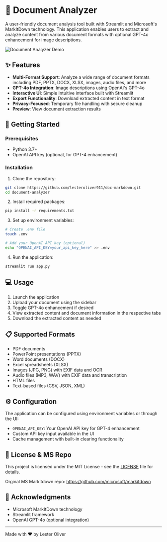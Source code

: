# 📄 Document Analyzer

A user-friendly document analysis tool built with Streamlit and Microsoft's MarkItDown technology. This application enables users to extract and analyze content from various document formats with optional GPT-4o enhancement for image descriptions.

![Document Analyzer Demo](https://github.com/lesteroliver911/doc-markdown/blob/main/misc/doc-markdown-ms.jpg)


## ✨ Features

- **Multi-Format Support**: Analyze a wide range of document formats including PDF, PPTX, DOCX, XLSX, images, audio files, and more
- **GPT-4o Integration**: Image descriptions using OpenAI's GPT-4o
- **Interactive UI**: Simple Intuitive interface built with Streamlit
- **Export Functionality**: Download extracted content in text format
- **Privacy-Focused**: Temporary file handling with secure cleanup
- **Preview**: View document extraction results

## 🚀 Getting Started

### Prerequisites

- Python 3.7+
- OpenAI API key (optional, for GPT-4 enhancement)

### Installation

1. Clone the repository:
```bash
git clone https://github.com/lesteroliver911/doc-markdown.git
cd document-analyzer
```

2. Install required packages:
```bash
pip install -r requirements.txt
```

3. Set up environment variables:
```bash
# Create .env file
touch .env

# Add your OpenAI API key (optional)
echo "OPENAI_API_KEY=your_api_key_here" >> .env
```

4. Run the application:
```bash
streamlit run app.py
```

## 💻 Usage

1. Launch the application
2. Upload your document using the sidebar
3. Toggle GPT-4o enhancement if desired
4. View extracted content and document information in the respective tabs
5. Download the extracted content as needed

## 📋 Supported Formats

- PDF documents
- PowerPoint presentations (PPTX)
- Word documents (DOCX)
- Excel spreadsheets (XLSX)
- Images (JPG, PNG) with EXIF data and OCR
- Audio files (MP3, WAV) with EXIF data and transcription
- HTML files
- Text-based files (CSV, JSON, XML)

## ⚙️ Configuration

The application can be configured using environment variables or through the UI:

- `OPENAI_API_KEY`: Your OpenAI API key for GPT-4 enhancement
- Custom API key input available in the UI
- Cache management with built-in clearing functionality


## 📝 License & MS Repo

This project is licensed under the MIT License - see the [LICENSE](LICENSE) file for details.

Orginal MS Markitdown repo: https://github.com/microsoft/markitdown

## 🙏 Acknowledgments

- Microsoft MarkItDown technology
- Streamlit framework
- OpenAI GPT-4o (optional integration)

---
Made with ❤️ by Lester Oliver
